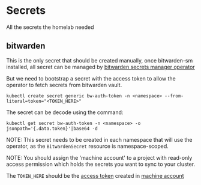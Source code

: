 # Secrets
All the secrets the homelab needed

## bitwarden
This is the only secret that should be created manually, once bitwarden-sm installed, all secret can be managed by [bitwarden secrets manager operator](https://bitwarden.com/help/secrets-manager-kubernetes-operator/#example-usage-chart)

But we need to bootstrap a secret with the access token to allow the operator to fetch secrets from bitwarden vault.

```
kubectl create secret generic bw-auth-token -n <namespace> --from-literal=token="<TOKEN_HERE>"
```

The secret can be decode using the command:

```
kubectl get secret bw-auth-token -n <namespace> -o jsonpath='{.data.token}'|base64 -d
```

NOTE: This secret needs to be created in each namespace that will use the operator, as the `BitwardenSecret` resource is namespace-scoped.

NOTE: You should assign the 'machine account' to a project with read-only access permission which holds the secrets you want to sync to your cluster.

The `TOKEN_HERE` should be the [access token](https://bitwarden.com/help/access-tokens/) created in [machine account](https://bitwarden.com/help/machine-accounts/)

